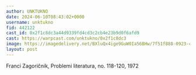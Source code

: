 ```yaml
---
author: UNKTUKNO
date: 2024-06-10T08:43:02+0000
username: unktukno
fid: 442122
cast_id: 0x2f1c8dc3a44d9339fd4cd3c2cb4e23b9d0f6afd9
cast: https://warpcast.com/unktukno/0x2f1c8dc3
image: https://imagedelivery.net/BXluQx4ige9GuW0Ia56BHw/7f51f888-0923-42d9-d7b5-54a86e883e00/original
layout: post
---
```

Franci Zagoričnik, Problemi literatura, no. 118-120, 1972  

<img src='https://imagedelivery.net/BXluQx4ige9GuW0Ia56BHw/7f51f888-0923-42d9-d7b5-54a86e883e00/original' alt='' referrerpolicy='no-referrer'/>